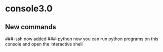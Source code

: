 # console3.0

## New commands
###-ssh now added
###-python now you can run python programs on this console and open the interactive shell 
